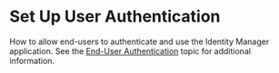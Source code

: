# Set Up User Authentication

How to allow end-users to authenticate and use the Identity Manager application. See the
[ End-User Authentication](/docs/identitymanager/saas/identitymanager/integration-guide/network-configuration/server-configuration/end-users-authentication/index.md)
topic for additional information.
